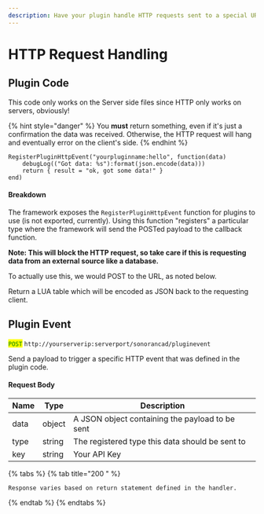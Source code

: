 ```yaml
---
description: Have your plugin handle HTTP requests sent to a special URL.
---
```


# HTTP Request Handling

## Plugin Code

This code only works on the Server side files since HTTP only works on servers, obviously!

{% hint style="danger" %}
You **must** return something, even if it's just a confirmation the data was received. Otherwise, the HTTP request will hang and eventually error on the client's side.
{% endhint %}

```
RegisterPluginHttpEvent("yourpluginname:hello", function(data)
    debugLog(("Got data: %s"):format(json.encode(data)))
    return { result = "ok, got some data!" }
end)
```

#### Breakdown

The framework exposes the `RegisterPluginHttpEvent` function for plugins to use (is not exported, currently). Using this function "registers" a particular type where the framework will send the POSTed payload to the callback function.

**Note: This will block the HTTP request, so take care if this is requesting data from an external source like a database.**

To actually use this, we would POST to the URL, as noted below.

Return a LUA table which will be encoded as JSON back to the requesting client.

## Plugin Event

<mark style="color:green;">`POST`</mark> `http://yourserverip:serverport/sonorancad/pluginevent`

Send a payload to trigger a specific HTTP event that was defined in the plugin code.

#### Request Body

| Name | Type   | Description                                     |
| ---- | ------ | ----------------------------------------------- |
| data | object | A JSON object containing the payload to be sent |
| type | string | The registered type this data should be sent to |
| key  | string | Your API Key                                    |

{% tabs %}
{% tab title="200 " %}
```
Response varies based on return statement defined in the handler.
```
{% endtab %}
{% endtabs %}

